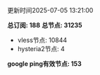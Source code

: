 更新时间2025-07-05 13:21:00

**总订阅: 188**
**总节点: 31235**
- vless节点: 10844
- hysteria2节点: 4

**google ping有效节点: 153**
